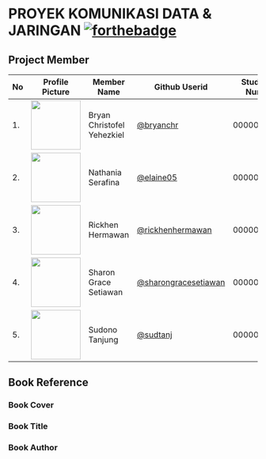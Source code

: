 # PROYEK KOMUNIKASI DATA & JARINGAN [![forthebadge](http://forthebadge.com/images/badges/built-with-love.svg)](https://github.com/sudtanj/OS-Project)

## Project Member
| No | Profile Picture | Member Name | Github Userid | Student Id Number |
| ------ | ------ | ------ | ------ | ------ |
| 1. | <img src="https://avatars.githubusercontent.com/bryanchr" width=100 height=100 /> |Bryan Christofel Yehezkiel | <a title="@bryanchr" href="https://github.com/bryanchr">@bryanchr</a> | 00000016528 | 
| 2. | <img src="https://avatars.githubusercontent.com/elaine05" width=100 height=100/> | Nathania Serafina | <a title="@elaine05" href="https://github.com/elaine05">@elaine05</a> |   00000015730 |
| 3. | <img src="https://avatars.githubusercontent.com/rickhenhermawan" width=100 height=100/> | Rickhen Hermawan | <a title="@rickhenhermawan" href="https://github.com/rickhenhermawan">@rickhenhermawan</a> |           00000012311 |
| 4. | <img src="https://avatars.githubusercontent.com/sharongracesetiawan" width=100 height=100/> | Sharon Grace Setiawan |<a title="@sharongracesetiawan" href="https://github.com/sharongracesetiawan">@sharongracesetiawan</a>  | 00000012666 |
| 5. | <img src="https://avatars.githubusercontent.com/sudtanj" width=100 height=100/> | Sudono Tanjung | <a title="@sudtanj" href="https://github.com/sudtanj">@sudtanj</a> |              				 00000012273 |

## Book Reference
### Book Cover

### Book Title   

### Book Author 

